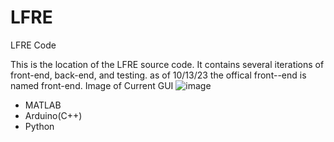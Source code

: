 # LFRE
LFRE Code

This is the location of the LFRE source code. It contains several iterations of front-end, back-end, and testing.
as of 10/13/23 the  offical front--end is named front-end.
Image of Current GUI
![image](https://github.com/izukaike/LFRE/assets/117411866/a29ce424-f980-4641-a55d-406565ad716f)


- MATLAB
- Arduino(C++)
- Python 


